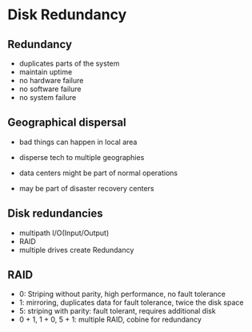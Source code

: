 # Disk Redundancy

## Redundancy

- duplicates parts of the system
- maintain uptime
- no hardware failure
- no software failure
- no system failure

## Geographical dispersal

- bad things can happen in local area

- disperse tech to multiple geographies

- data centers might be part of normal operations

- may be part of disaster recovery centers

## Disk redundancies

- multipath I/O(Input/Output)
- RAID
- multiple drives create Redundancy

## RAID

- 0: Striping without parity, high performance, no fault tolerance
- 1: mirroring, duplicates data for fault tolerance, twice the disk space
- 5: striping with parity: fault tolerant, requires additional disk
- 0 + 1, 1 + 0, 5 + 1: multiple RAID, cobine for redundancy
